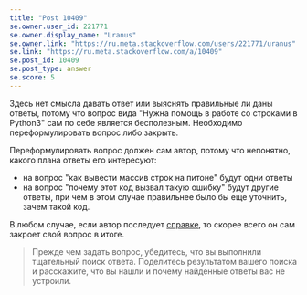 ```yaml
---
title: "Post 10409"
se.owner.user_id: 221771
se.owner.display_name: "Uranus"
se.owner.link: "https://ru.meta.stackoverflow.com/users/221771/uranus"
se.link: "https://ru.meta.stackoverflow.com/a/10409"
se.post_id: 10409
se.post_type: answer
se.score: 5
---
```

<p>Здесь нет смысла давать ответ или выяснять правильные ли даны ответы, потому что вопрос вида "Нужна помощь в работе со строками в Python3" сам по себе является бесполезным.  Необходимо переформулировать вопрос либо закрыть. </p>

<p>Переформулировать вопрос должен сам автор, потому что непонятно, какого плана ответы его интересуют:</p>

<ul>
<li>на вопрос "как вывести массив строк на питоне" будут одни ответы </li>
<li>на вопрос "почему этот код вызвал такую ошибку" будут другие ответы, при
чем в этом случае правильнее было бы еще уточнить, зачем такой код.</li>
</ul>

<p>В любом случае, если автор последует <a href="https://ru.stackoverflow.com/help/how-to-ask">справке</a>, то скорее всего он сам закроет свой вопрос в итоге.</p>

<blockquote>
  <p>Прежде чем задать вопрос, убедитесь, что вы выполнили тщательный поиск ответа. Поделитесь результатом вашего поиска и расскажите, что вы нашли и почему найденные ответы вас не устроили.</p>
</blockquote>
